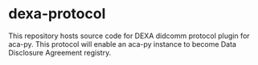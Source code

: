 # dexa-protocol
This repository hosts source code for DEXA didcomm protocol plugin for aca-py. This protocol will enable an aca-py instance to become Data Disclosure Agreement registry.
